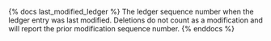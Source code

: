 {% docs last_modified_ledger %}
The ledger sequence number when the ledger entry was last modified. Deletions do not count as a modification and will report the prior modification sequence number.
{% enddocs %}
